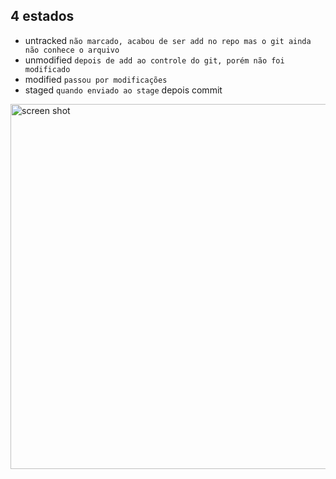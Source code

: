 ## 4 estados ##
* untracked `não marcado, acabou de ser add no repo mas o git ainda não conhece o arquivo` 
* unmodified `depois de add ao controle do git, porém não foi modificado` 
* modified `passou por modificações` 
* staged `quando enviado ao stage` depois commit

<img width="584" alt="screen shot" src="https://github.com/deppbrazil/course-git-e-github-para-iniciantes/blob/master/dist/assets/file-status-lifecycle.png">